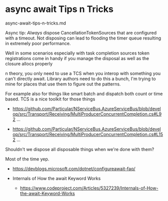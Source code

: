 # async await Tips n Tricks

async-await-tips-n-tricks.md

Async tip: 
*Always* dispose CancellationTokenSources that are configured with a timeout. 
Not disposing can lead to flooding the timer queue resulting in extremely poor performance.

Well in some scenarios especially with task completion sources token registrations come in 
handy if you manage the disposal as well as the closure allocs properly

n theory, you only need to use a TCS when you interop with something you can't directly await. 
Library authors need to do this a bunch, I'm trying to mine for places that use them to figure 
out the patterns.

For example also for things like smart batch and dispatch both count or time based. TCS is a nice 
toolkit for those things

*   https://github.com/Particular/NServiceBus.AzureServiceBus/blob/develop/src/Transport/Receiving/MultiProducerConcurrentCompletion.cs#L92 …

*   https://github.com/Particular/NServiceBus.AzureServiceBus/blob/develop/src/Transport/Receiving/MultiProducerConcurrentCompletion.cs#L152 …

Shouldn't we dispose all disposable things when we're done with them?

Most of the time yep.



*   https://devblogs.microsoft.com/dotnet/configureawait-faq/


*   Internals of How the await Keyword Works

    *   https://www.codeproject.com/Articles/5327239/Internals-of-How-the-await-Keyword-Works